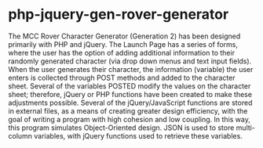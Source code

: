# php-jquery-gen-rover-generator
The MCC Rover Character Generator (Generation 2) has been designed primarily with PHP and jQuery.  The Launch Page has a series of forms, where the user has the option of adding additional information to their randomly generated character (via drop down menus and text input fields).  When the user generates their character, the information (variable) the user enters is collected through POST methods and added to the character sheet.  Several of the variables POSTED modify the values on the character sheet; therefore, jQuery or PHP functions have been created to make these adjustments possible. Several of the jQuery/JavaScript functions are stored in external files, as a means of creating greater design efficiency, with the goal of writing a program with high cohesion and low coupling.  In this way, this program simulates Object-Oriented design.  JSON is used to store multi-column variables, with jQuery functions used to retrieve these variables.    
